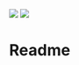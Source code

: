 <img src="https://david-dm.org/leptest/game-loot-rpg/status.svg">
<img src="https://david-dm.org/leptest/game-loot-rpg/dev-status.svg">

# Readme
